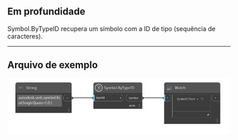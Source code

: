 ## Em profundidade
Symbol.ByTypeID recupera um símbolo com a ID de tipo (sequência de caracteres).
___
## Arquivo de exemplo

![Symbol.ByTypeID](./DynamoUnits.Symbol.ByTypeID_img.png)
